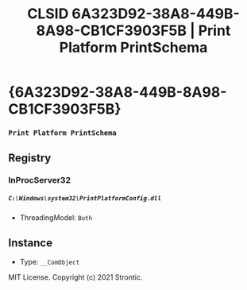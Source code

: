 ﻿---
title: "CLSID 6A323D92-38A8-449B-8A98-CB1CF3903F5B | Print Platform PrintSchema"
excerpt: What is COM-Object CLSID 6A323D92-38A8-449B-8A98-CB1CF3903F5B?
---

# {6A323D92-38A8-449B-8A98-CB1CF3903F5B}

### `Print Platform PrintSchema`

## Registry


### InProcServer32

##### `C:\Windows\system32\PrintPlatformConfig.dll`
* ThreadingModel: `Both`

## Instance

* Type: `__ComObject`

MIT License. Copyright (c) 2021 Strontic.


